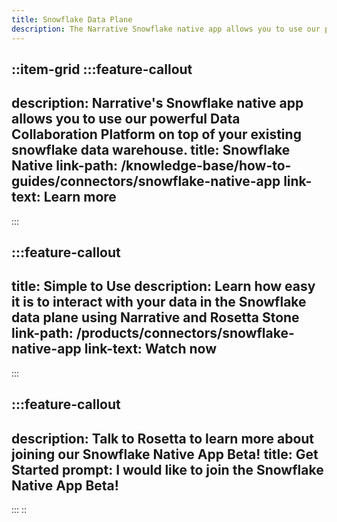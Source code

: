 ```yaml
---
title: Snowflake Data Plane
description: The Narrative Snowflake native app allows you to use our powerful Data Collaboration Platform on top of your existing snowflake data warehouse.
---
```


::item-grid
  :::feature-callout
  ---
  description: Narrative's Snowflake native app allows you to use our powerful Data Collaboration Platform on top of your existing snowflake data warehouse.
  title: Snowflake Native
  link-path: /knowledge-base/how-to-guides/connectors/snowflake-native-app
  link-text: Learn more
  ---
  :::

  :::feature-callout
  ---
  title: Simple to Use
  description: Learn how easy it is to interact with your data in the Snowflake data plane using Narrative and Rosetta Stone
  link-path: /products/connectors/snowflake-native-app
  link-text: Watch now
  ---
  :::

  :::feature-callout
  ---
  description: Talk to Rosetta to learn more about joining our Snowflake Native App Beta!
  title: Get Started
  prompt: I would like to join the Snowflake Native App Beta!
  ---
  :::
::
